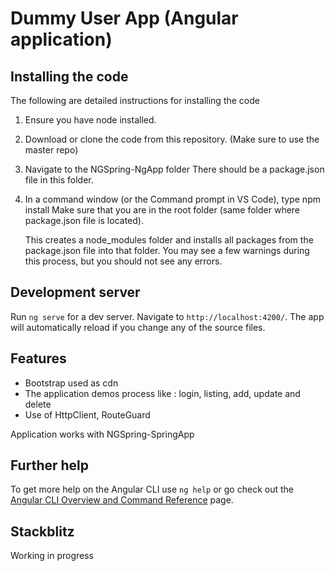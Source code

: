 # Dummy User App (Angular application)

## Installing the code

The following are detailed instructions for installing the code
1. Ensure you have node installed.
2. Download or clone the code from this repository. (Make sure to use the master repo)
3. Navigate to the NGSpring-NgApp folder
    There should be a package.json file in this folder.
4. In a command window (or the Command prompt in VS Code), type npm install
    Make sure that you are in the root folder (same folder where package.json file is located).
    
    This creates a node_modules folder and installs all packages from the package.json file into that folder. 
    You may see a few warnings during this process, but you should not see any errors.

## Development server
Run `ng serve` for a dev server. Navigate to `http://localhost:4200/`. The app will automatically reload if you change any of the source files.

## Features
 - Bootstrap used as cdn
 - The application demos process like : login, listing, add, update and delete
 - Use of HttpClient, RouteGuard

  Application works with NGSpring-SpringApp

## Further help

To get more help on the Angular CLI use `ng help` or go check out the [Angular CLI Overview and Command Reference](https://angular.io/cli) page.

## Stackblitz

Working in progress

